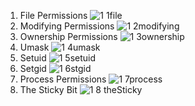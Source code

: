 1. File Permissions
  ![1 1file](https://github.com/user-attachments/assets/0e9aea66-6ee2-4142-9051-dc10893a2845)
2. Modifying Permissions
   ![1 2modifying](https://github.com/user-attachments/assets/c5498c4f-5446-4c6a-8079-22073126911a)
3. Ownership Permissions
  ![1 3ownership](https://github.com/user-attachments/assets/f758daf6-03c4-42b6-8836-bdb240799fab)
4. Umask
   ![1 4umask](https://github.com/user-attachments/assets/366b713a-4cdd-4bc1-9ba9-b5c045d2fc2e)
5. Setuid
   ![1 5setuid](https://github.com/user-attachments/assets/2f52de92-52e0-4a7f-8424-27894c56d637)
6. Setgid
   ![1 6stgid](https://github.com/user-attachments/assets/bba40c3f-ec3f-48d4-9906-5de08b112ef2)
7. Process Permissions
   ![1 7process](https://github.com/user-attachments/assets/5620791b-b54f-4d17-91c9-745411fb04b5)
8. The Sticky Bit
   ![1 8 theSticky](https://github.com/user-attachments/assets/a0635ce9-b37e-4b48-9289-47c1e616c363)

   
   
